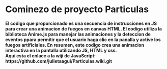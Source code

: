 <h1> 
Cominezo de proyecto Particulas
</h1>
<strong>
El codigo que proporcionado es una secuencia de instrucciones en JS para crear una animacion de fuegos en canvas HTML. El codigo utiliza la biblioteca Anime.js para manejar las animaciones y la deteccion de eventos ppara permitir que el usuario haga clic en la panalla y active los fuegos artificiales. En resumen, este codigo crea una animacion interactiva en la pantalla utilizando JS, HTML y css.
</strong>
<br><strong>
Aqui esta el enlace a la wiji de JavaScript: https://github.com/julietaagui/Particulas.wiki.git </br></strong>
